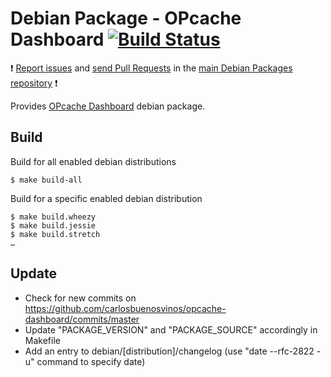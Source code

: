 # Debian Package - OPcache Dashboard [![Build Status](https://travis-ci.org/manala/debian-package-opcache-dashboard.svg?branch=master)](https://travis-ci.org/manala/debian-package-opcache-dashboard)

:exclamation: [Report issues](https://github.com/manala/debian-packages/issues) and [send Pull Requests](https://github.com/manala/debian-packages/pulls) in the [main Debian Packages repository](https://github.com/manala/debian-packages) :exclamation:

Provides [OPcache Dashboard](https://github.com/carlosbuenosvinos/opcache-dashboard) debian package.

## Build

Build for all enabled debian distributions

```
$ make build-all
```

Build for a specific enabled debian distribution

```
$ make build.wheezy
$ make build.jessie
$ make build.stretch
…
```

## Update

* Check for new commits on https://github.com/carlosbuenosvinos/opcache-dashboard/commits/master
* Update "PACKAGE_VERSION" and "PACKAGE_SOURCE" accordingly in Makefile
* Add an entry to debian/[distribution]/changelog (use "date --rfc-2822 -u" command to specify date)
